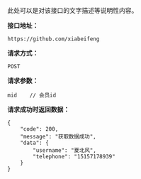 此处可以是对该接口的文字描述等说明性内容。  

**接口地址：**
    
    https://github.com/xiabeifeng

**请求方式：**
	
	POST

**请求参数：**
	
	mid    // 会员id

**请求成功时返回数据：**

    {
        "code": 200,
        "message": "获取数据成功",
        "data": {
            "username": "夏北风",
            "telephone": "15157178939"
        }
    }
